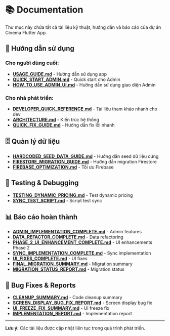 # 📚 Documentation

Thư mục này chứa tất cả tài liệu kỹ thuật, hướng dẫn và báo cáo của dự án Cinema Flutter App.

## 📖 Hướng dẫn sử dụng

### Cho người dùng cuối:
- **[USAGE_GUIDE.md](./USAGE_GUIDE.md)** - Hướng dẫn sử dụng app
- **[QUICK_START_ADMIN.md](./QUICK_START_ADMIN.md)** - Quick start cho Admin
- **[HOW_TO_USE_ADMIN_UI.md](./HOW_TO_USE_ADMIN_UI.md)** - Hướng dẫn sử dụng giao diện Admin

### Cho nhà phát triển:
- **[DEVELOPER_QUICK_REFERENCE.md](./DEVELOPER_QUICK_REFERENCE.md)** - Tài liệu tham khảo nhanh cho dev
- **[ARCHITECTURE.md](./ARCHITECTURE.md)** - Kiến trúc hệ thống
- **[QUICK_FIX_GUIDE.md](./QUICK_FIX_GUIDE.md)** - Hướng dẫn fix lỗi nhanh

## 🗄️ Quản lý dữ liệu

- **[HARDCODED_SEED_DATA_GUIDE.md](./HARDCODED_SEED_DATA_GUIDE.md)** - Hướng dẫn seed dữ liệu cứng
- **[FIRESTORE_MIGRATION_GUIDE.md](./FIRESTORE_MIGRATION_GUIDE.md)** - Hướng dẫn migration Firestore
- **[FIREBASE_OPTIMIZATION.md](./FIREBASE_OPTIMIZATION.md)** - Tối ưu Firebase

## 🧪 Testing & Debugging

- **[TESTING_DYNAMIC_PRICING.md](./TESTING_DYNAMIC_PRICING.md)** - Test dynamic pricing
- **[SYNC_TEST_SCRIPT.md](./SYNC_TEST_SCRIPT.md)** - Script test sync

## 📊 Báo cáo hoàn thành

- **[ADMIN_IMPLEMENTATION_COMPLETE.md](./ADMIN_IMPLEMENTATION_COMPLETE.md)** - Admin features
- **[DATA_REFACTOR_COMPLETE.md](./DATA_REFACTOR_COMPLETE.md)** - Data refactoring
- **[PHASE_2_UI_ENHANCEMENT_COMPLETE.md](./PHASE_2_UI_ENHANCEMENT_COMPLETE.md)** - UI enhancements Phase 2
- **[SYNC_IMPLEMENTATION_COMPLETE.md](./SYNC_IMPLEMENTATION_COMPLETE.md)** - Sync implementation
- **[UI_FIXES_COMPLETE.md](./UI_FIXES_COMPLETE.md)** - UI fixes
- **[FINAL_MIGRATION_SUMMARY.md](./FINAL_MIGRATION_SUMMARY.md)** - Migration summary
- **[MIGRATION_STATUS_REPORT.md](./MIGRATION_STATUS_REPORT.md)** - Migration status

## 🐛 Bug Fixes & Reports

- **[CLEANUP_SUMMARY.md](./CLEANUP_SUMMARY.md)** - Code cleanup summary
- **[SCREEN_DISPLAY_BUG_FIX_REPORT.md](./SCREEN_DISPLAY_BUG_FIX_REPORT.md)** - Screen display bug fix
- **[UI_FREEZE_FIX_SUMMARY.md](./UI_FREEZE_FIX_SUMMARY.md)** - UI freeze fix
- **[IMPLEMENTATION_REPORT.md](./IMPLEMENTATION_REPORT.md)** - Implementation report

---

**Lưu ý:** Các tài liệu được cập nhật liên tục trong quá trình phát triển.
